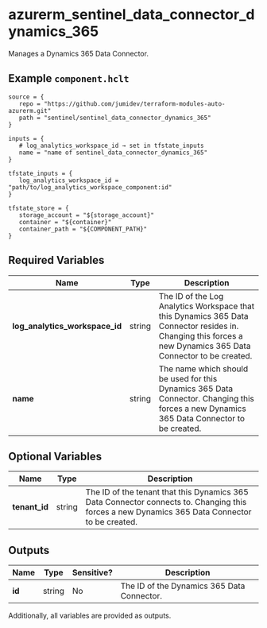 # azurerm_sentinel_data_connector_dynamics_365

Manages a Dynamics 365 Data Connector.

## Example `component.hclt`

```hcl
source = {
   repo = "https://github.com/jumidev/terraform-modules-auto-azurerm.git" 
   path = "sentinel/sentinel_data_connector_dynamics_365" 
}

inputs = {
   # log_analytics_workspace_id → set in tfstate_inputs
   name = "name of sentinel_data_connector_dynamics_365" 
}

tfstate_inputs = {
   log_analytics_workspace_id = "path/to/log_analytics_workspace_component:id" 
}

tfstate_store = {
   storage_account = "${storage_account}" 
   container = "${container}" 
   container_path = "${COMPONENT_PATH}" 
}

```

## Required Variables

| Name | Type |  Description |
| ---- | --------- |  ----------- |
| **log_analytics_workspace_id** | string |  The ID of the Log Analytics Workspace that this Dynamics 365 Data Connector resides in. Changing this forces a new Dynamics 365 Data Connector to be created. | 
| **name** | string |  The name which should be used for this Dynamics 365 Data Connector. Changing this forces a new Dynamics 365 Data Connector to be created. | 

## Optional Variables

| Name | Type |  Description |
| ---- | --------- |  ----------- |
| **tenant_id** | string |  The ID of the tenant that this Dynamics 365 Data Connector connects to. Changing this forces a new Dynamics 365 Data Connector to be created. | 



## Outputs

| Name | Type | Sensitive? | Description |
| ---- | ---- | --------- | --------- |
| **id** | string | No  | The ID of the Dynamics 365 Data Connector. | 

Additionally, all variables are provided as outputs.
